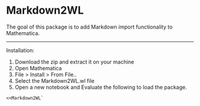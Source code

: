 # **Markdown2WL**

The goal of this package is to add Markdown import functionality to Mathematica.

---
Installation:
1. Download the zip and extract it on your machine
2. Open Mathematica
3. File > Install > From File..
4. Select the Markdown2WL.wl file
5. Open a new notebook and Evaluate the following to load the package.

```Mathematica
<<Markdown2WL`
```
